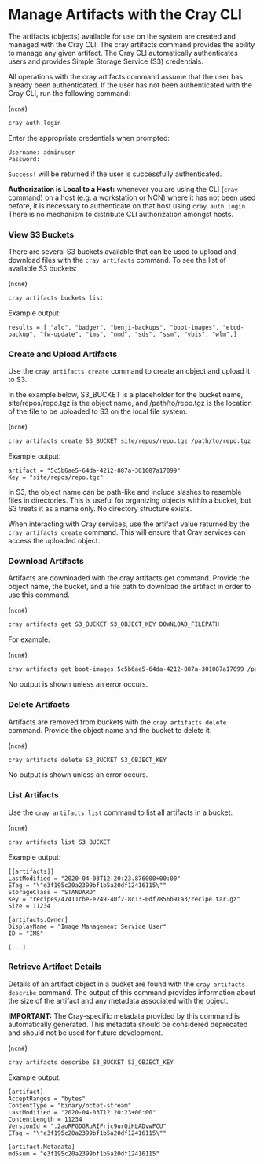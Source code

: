 # Manage Artifacts with the Cray CLI

The artifacts \(objects\) available for use on the system are created and managed with the Cray CLI. The cray artifacts command provides the ability to manage any given artifact. The Cray CLI automatically authenticates users and provides Simple Storage Service \(S3\) credentials.

All operations with the cray artifacts command assume that the user has already been authenticated. If the user has not been authenticated with the Cray CLI, run the following command:

(`ncn#`)
```bash
cray auth login
```

Enter the appropriate credentials when prompted:

```
Username: adminuser
Password:
```

`Success!` will be returned if the user is successfully authenticated.

**Authorization is Local to a Host:** whenever you are using the CLI (`cray` command) on a host (e.g. a workstation or NCN) where it has not been used before, it is necessary to authenticate on that host using `cray auth login`. There is no mechanism to distribute CLI authorization amongst hosts.

### View S3 Buckets

There are several S3 buckets available that can be used to upload and download files with the `cray artifacts` command. To see the list of available S3 buckets:

(`ncn#`)
```bash
cray artifacts buckets list
```

Example output:

```
results = [ "alc", "badger", "benji-backups", "boot-images", "etcd-backup", "fw-update", "ims", "nmd", "sds", "ssm", "vbis", "wlm",]
```

### Create and Upload Artifacts

Use the `cray artifacts create` command to create an object and upload it to S3.

In the example below, S3\_BUCKET is a placeholder for the bucket name, site/repos/repo.tgz is the object name, and /path/to/repo.tgz is the location of the file to be uploaded to S3 on the local file system.

(`ncn#`)
```bash
cray artifacts create S3_BUCKET site/repos/repo.tgz /path/to/repo.tgz
```

Example output:

```
artifact = "5c5b6ae5-64da-4212-887a-301087a17099"
Key = "site/repos/repo.tgz"
```

In S3, the object name can be path-like and include slashes to resemble files in directories. This is useful for organizing objects within a bucket, but S3 treats it as a name only. No directory structure exists.

When interacting with Cray services, use the artifact value returned by the `cray artifacts create` command. This will ensure that Cray services can access the uploaded object.

### Download Artifacts

Artifacts are downloaded with the cray artifacts get command. Provide the object name, the bucket, and a file path to download the artifact in order to use this command.

(`ncn#`)
```bash
cray artifacts get S3_BUCKET S3_OBJECT_KEY DOWNLOAD_FILEPATH
```

For example:

(`ncn#`)
```bash
cray artifacts get boot-images 5c5b6ae5-64da-4212-887a-301087a17099 /path/to/downloads/dl-repo.tgz
```

No output is shown unless an error occurs.

### Delete Artifacts

Artifacts are removed from buckets with the `cray artifacts delete` command. Provide the object name and the bucket to delete it.

(`ncn#`)
```bash
cray artifacts delete S3_BUCKET S3_OBJECT_KEY
```

No output is shown unless an error occurs.

### List Artifacts

Use the `cray artifacts list` command to list all artifacts in a bucket.

(`ncn#`)
```bash
cray artifacts list S3_BUCKET
```

Example output:

```
[[artifacts]]
LastModified = "2020-04-03T12:20:23.876000+00:00"
ETag = "\"e3f195c20a2399bf1b5a20df12416115\""
StorageClass = "STANDARD"
Key = "recipes/47411cbe-e249-40f2-8c13-0df7856b91a3/recipe.tar.gz"
Size = 11234

[artifacts.Owner]
DisplayName = "Image Management Service User"
ID = "IMS"

[...]
```

### Retrieve Artifact Details

Details of an artifact object in a bucket are found with the `cray artifacts describe` command. The output of this command provides information about the size of the artifact and any metadata associated with the object.

**IMPORTANT:** The Cray-specific metadata provided by this command is automatically generated. This metadata should be considered deprecated and should not be used for future development.

(`ncn#`)
```bash
cray artifacts describe S3_BUCKET S3_OBJECT_KEY
```

Example output:

```
[artifact]
AcceptRanges = "bytes"
ContentType = "binary/octet-stream"
LastModified = "2020-04-03T12:20:23+00:00"
ContentLength = 11234
VersionId = ".2aoRPGDGRuRIFrjc9urQiHLADvwPCU"
ETag = "\"e3f195c20a2399bf1b5a20df12416115\""

[artifact.Metadata]
md5sum = "e3f195c20a2399bf1b5a20df12416115"
```

